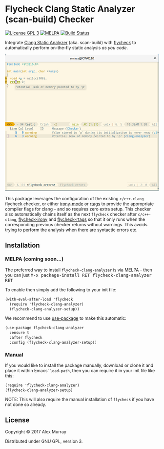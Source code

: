 # Flycheck Clang Static Analyzer (scan-build) Checker

[![License GPL 3](https://img.shields.io/badge/license-GPL_3-green.svg)](http://www.gnu.org/licenses/gpl-3.0.txt)
[![MELPA](http://melpa.org/packages/flycheck-clang-analyzer-badge.svg)](http://melpa.org/#/flycheck-clang-analyzer)
[![Build Status](https://travis-ci.org/alexmurray/flycheck-clang-analyzer.svg?branch=master)](https://travis-ci.org/alexmurray/flycheck-clang-analyzer)

Integrate [Clang Static Analyzer](https://clang-analyzer.llvm.org/)
(aka. scan-build) with [flycheck](http://www.flycheck.org) to automatically
perform on-the-fly static analysis *as you code*.

![flycheck-clang-analyzer screenshot](screenshots/flycheck-clang-analyzer.png)

This package leverages the configuration of the existing `c/c++-clang` flycheck
checker, or either [irony-mode](https://github.com/Sarcasm/irony-mode/)
or [rtags](https://github.com/Andersbakken/rtags) to provide the appropriate
compiler flags for clang - and so requires zero extra setup. This checker also
automatically chains itself as the next `flycheck` checker after
`c/c++-clang`, [flycheck-irony](https://github.com/Sarcasm/flycheck-irony/)
and [flycheck-rtags](https://github.com/Andersbakken/rtags) so that it only
runs when the corresponding previous checker returns without warnings. This
avoids trying to perform the analysis when there are syntactic errors etc.

## Installation

### MELPA (coming soon...)

The preferred way to install `flycheck-clang-analyzer` is via
[MELPA](http://melpa.org) - then you can just <kbd>M-x package-install RET
flycheck-clang-analyzer RET</kbd>

To enable then simply add the following to your init file:

```emacs-lisp
(with-eval-after-load 'flycheck
  (require 'flycheck-clang-analyzer)
  (flycheck-clang-analyzer-setup))
```

We recommend to use [use-package](https://github.com/jwiegley/use-package) to
make this automatic:

```emacs-lisp
(use-package flycheck-clang-analyzer
  :ensure t
  :after flycheck
  :config (flycheck-clang-analyzer-setup))
```

### Manual

If you would like to install the package manually, download or clone it and
place it within Emacs' `load-path`, then you can require it in your init file
like this:

```emacs-lisp
(require 'flycheck-clang-analyzer)
(flycheck-clang-analyzer-setup)
```

NOTE: This will also require the manual installation of `flycheck` if you have
not done so already.

## License

Copyright © 2017 Alex Murray

Distributed under GNU GPL, version 3.
